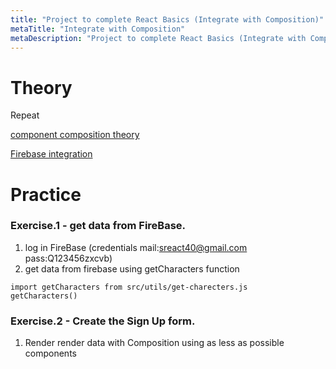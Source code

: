 ```yaml
---
title: "Project to complete React Basics (Integrate with Composition)"
metaTitle: "Integrate with Composition"
metaDescription: "Project to complete React Basics (Integrate with Composition)"
---
```

# Theory
Repeat

 [component composition theory](http://localhost:8000/firebase-integration)
 
 [Firebase integration](/component-composition) 

# Practice

### Exercise.1 - get data from FireBase.
1. log in FireBase (credentials mail:sreact40@gmail.com pass:Q123456zxcvb)
2. get data from firebase using getCharacters function
 ```
 import getCharacters from src/utils/get-charecters.js 
 getCharacters()  
```

### Exercise.2 - Create the Sign Up form.
1. Render render data with Composition using as less as possible components

